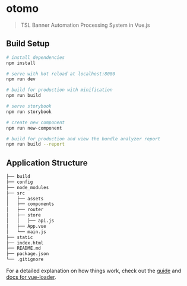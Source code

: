 # otomo

> TSL Banner Automation Processing System in Vue.js

## Build Setup

``` bash
# install dependencies
npm install

# serve with hot reload at localhost:8080
npm run dev

# build for production with minification
npm run build

# serve storybook
npm run storybook

# create new component
npm run new-component

# build for production and view the bundle analyzer report
npm run build --report
```

## Application Structure

```bash
├── build
├── config
├── node_modules
├── src
│   ├── assets
│   ├── components
│   ├── router
│   ├── store
│   │   ├── api.js
│   ├── App.vue
│   └── main.js
├── static
├── index.html
├── README.md
├── package.json
└── .gitignore
```

For a detailed explanation on how things work, check out the [guide](http://vuejs-templates.github.io/webpack/) and [docs for vue-loader](http://vuejs.github.io/vue-loader).
